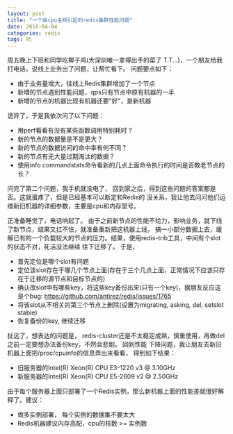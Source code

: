 ```yaml
---
layout: post
title: "一个由cpu主频引起的redis集群性能问题"
date: 2016-04-04
categories: redis
tags: 坑 
---
```


周五晚上下班和同学吃椰子鸡(大深圳唯一拿得出手的菜了 T.T...)，一个朋友给我打电话，说线上业务出了问题，让帮忙看下。
问题要点如下：

- 由于业务量增大，往线上Redis集群增加了一个节点
- 新增的节点遇到性能问题，qps只有节点中原有机器的一半
- 新增的节点的机器比现有机器还要"好"，是新机器

诡异了，于是我依次问了以下问题：

- 用perf看看有没有某些函数调用特别耗时 ?
- 新的节点的数据量是不是更大？
- 新的节点的数据访问的命中率有何不同？ 
- 新的节点有无大量过期淘汰的数据？ 
- 使用info commandstats命令看新的几点上面命令执行的时间是否教老节点的长？

问完了第二个问题，我手机就没电了， 回到家之后，得到这些问题的答案都是否。这就蛋疼了，但是已经基本可以断定和Redis的
没关系，我让他去问问他们运维新旧机器的详细参数，主要是cpu和内存型号。

正准备睡觉了，电话响起了。 由于之前新节点的性能不给力，影响业务，就下线了新节点，结果又扛不住，就准备重新把这机器上线，
搞一小部分数据上去，缓解已有的一个负载较大的节点的压力。结果，使用redis-trib工具，中间有个slot的状态不对，死活没法继续
往下迁移了。 于是，

- 首先定位是哪个slot有问题
- 定位该slot存在于哪几个节点上面(存在于三个几点上面，正常情况下应该只存在于迁移的源节点和目标节点的)
- 确认改slot中有哪些key，将这些key备份出来(只有一个key)，据朋友反应这是个bug: https://github.com/antirez/redis/issues/1765
- 将该slot从不相关的第三个节点上删除(设置为migrating, asking, del, setslot stable)
- 恢复备份的key, 继续迁移

扯远了，想表达的问题是， redis-cluster还是不太稳定成熟，慎重使用，再做del之前一定要想办法备份key，不然会悲剧。 回到性能
下降问题，我让朋友去新旧机器上面把/proc/cpuinfo的信息弄出来看看， 得到如下结果：

- 旧服务器的Intel(R) Xeon(R) CPU E3-1220 v3 @ 3.10GHz
- 新服务器的Intel(R) Xeon(R) CPU E5-2609 v2 @ 2.50GHz

由于每个服务器上面只部署了一个Redis实例，那么新机器上面的性能差就很好解释了。建议：

- 做多实例部署， 每个实例的数据集不要太大
- Redis机器建议内存高配，cpu的核数 >= 实例数
